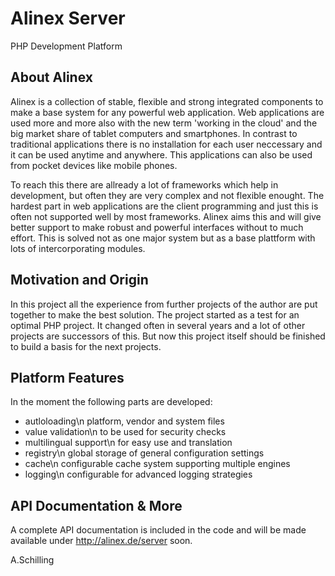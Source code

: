 Alinex Server
=============

PHP Development Platform

About Alinex
------------

Alinex is a collection of stable, flexible and strong integrated components to make a base system for any powerful web application. Web applications are used more and more also with the new term 'working in the cloud' and the big market share of tablet computers and smartphones. In contrast to traditional applications there is no installation for each user neccessary and it can be used anytime and anywhere. This applications can also be used from pocket devices like mobile phones.

To reach this there are allready a lot of frameworks which help in development, but often they are very complex and not flexible enought. The hardest part in web applications are the client programming and just this is often not supported well by most frameworks. Alinex aims this and will give better support to make robust and powerful interfaces without to much effort. This is solved not as one major system but as a base plattform with lots of intercorporating modules.

Motivation and Origin
---------------------

In this project all the experience from further projects of the author are put together to make the best solution. The project started as a test for an optimal PHP project.
It changed often in several years and a lot of other projects are successors of this. But now this project itself should be finished to build a basis for the next projects.

Platform Features
-----------------

In the moment the following parts are developed:
- autloloading\n
  platform, vendor and system files
- value validation\n
  to be used for security checks
- multilingual support\n
  for easy use and translation
- registry\n
  global storage of general configuration settings
- cache\n
  configurable cache system supporting multiple engines
- logging\n
  configurable for advanced logging strategies

API Documentation & More
---------------------

A complete API documentation is included in the code and will be made available under http://alinex.de/server soon.

A.Schilling
